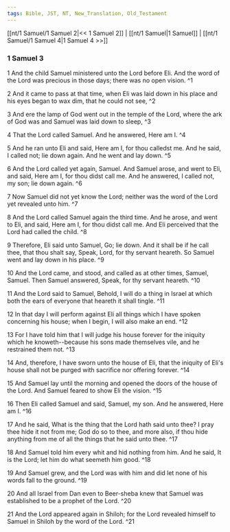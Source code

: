 ```yaml
---
tags: Bible, JST, NT, New_Translation, Old_Testament
---
```


[[nt/1 Samuel/1 Samuel 2|<< 1 Samuel 2]] | [[nt/1 Samuel|1 Samuel]] | [[nt/1 Samuel/1 Samuel 4|1 Samuel 4 >>]]

### 1 Samuel 3

1 And the child Samuel ministered unto the Lord before Eli. And the word of the Lord was precious in those days; there was no open vision.  ^1

2 And it came to pass at that time, when Eli was laid down in his place and his eyes began to wax dim, that he could not see,  ^2

3 And ere the lamp of God went out in the temple of the Lord, where the ark of God was and Samuel was laid down to sleep,  ^3

4 That the Lord called Samuel. And he answered, Here am I.  ^4

5 And he ran unto Eli and said, Here am I, for thou calledst me. And he said, I called not; lie down again. And he went and lay down.  ^5

6 And the Lord called yet again, Samuel. And Samuel arose, and went to Eli, and said, Here am I, for thou didst call me. And he answered, I called not, my son; lie down again.  ^6

7 Now Samuel did not yet know the Lord; neither was the word of the Lord yet revealed unto him.  ^7

8 And the Lord called Samuel again the third time. And he arose, and went to Eli, and said, Here am I, for thou didst call me. And Eli perceived that the Lord had called the child.  ^8

9 Therefore, Eli said unto Samuel, Go; lie down. And it shall be if he call thee, that thou shalt say, Speak, Lord, for thy servant heareth. So Samuel went and lay down in his place.  ^9

10 And the Lord came, and stood, and called as at other times, Samuel, Samuel. Then Samuel answered, Speak, for thy servant heareth.  ^10

11 And the Lord said to Samuel, Behold, I will do a thing in Israel at which both the ears of everyone that heareth it shall tingle.  ^11

12 In that day I will perform against Eli all things which I have spoken concerning his house; when I begin, I will also make an end.  ^12

13 For I have told him that I will judge his house forever for the iniquity which he knoweth\--because his sons made themselves vile, and he restrained them not.  ^13

14 And, therefore, I have sworn unto the house of Eli, that the iniquity of Eli\'s house shall not be purged with sacrifice nor offering forever.  ^14

15 And Samuel lay until the morning and opened the doors of the house of the Lord. And Samuel feared to show Eli the vision.  ^15

16 Then Eli called Samuel and said, Samuel, my son. And he answered, Here am I.  ^16

17 And he said, What is the thing that the Lord hath said unto thee? I pray thee hide it not from me; God do so to thee, and more also, if thou hide anything from me of all the things that he said unto thee.  ^17

18 And Samuel told him every whit and hid nothing from him. And he said, It is the Lord; let him do what seemeth him good.  ^18

19 And Samuel grew, and the Lord was with him and did let none of his words fall to the ground.  ^19

20 And all Israel from Dan even to Beer-sheba knew that Samuel was established to be a prophet of the Lord.  ^20

21 And the Lord appeared again in Shiloh; for the Lord revealed himself to Samuel in Shiloh by the word of the Lord.  ^21

 
